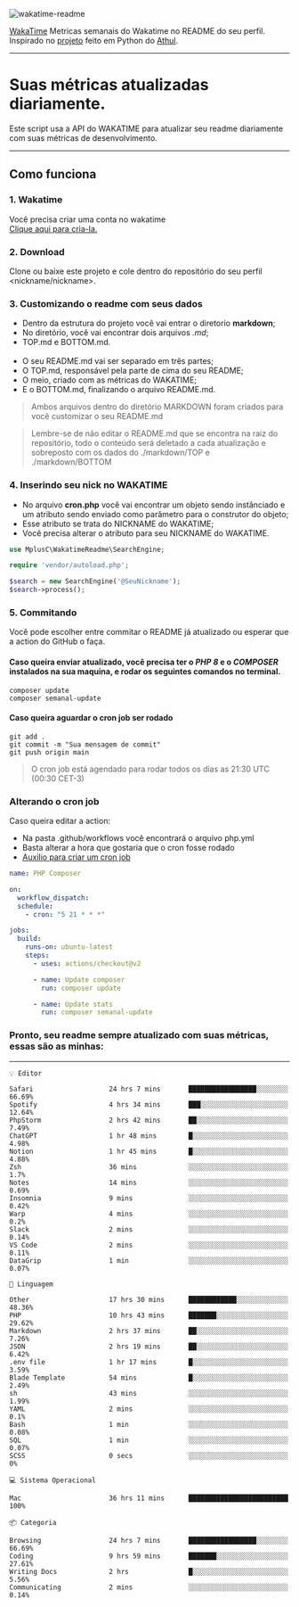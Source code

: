 ![wakatime-readme](https://socialify.git.ci/bymatheus/wakatime-readme/image?description=1&descriptionEditable=M%C3%A9tricas%20semanais%20do%20Wakatime%20no%20seu%20README%20de%20perfil.&font=KoHo&forks=1&language=1&owner=1&pattern=Signal&stargazers=1&theme=Dark)

[WakaTime](https://wakatime.com) Metricas semanais do Wakatime no README do seu perfil. <br>
Inspirado no [projeto](https://github.com/athul/waka-readme) feito em Python do [Athul](https://github.com/athul).
___

# Suas métricas atualizadas diariamente.
Este script usa a API do WAKATIME para atualizar seu readme diariamente com suas métricas de desenvolvimento.

___

## Como funciona

### 1. Wakatime
Você precisa criar uma conta no wakatime <br>
[Clique aqui para cria-la.](https://wakatime.com) 

### 2. Download
Clone ou baixe este projeto e cole dentro do repositório do seu perfil <nickname/nickname>.

### 3. Customizando o readme com seus dados
- Dentro da estrutura do projeto você vai entrar o diretorio **markdown**;  
- No diretório, você vai encontrar dois arquivos *.md*;
- TOP.md e BOTTOM.md.
<br><br>
- O seu README.md vai ser separado em três partes; 
- O TOP.md, responsável pela parte de cima do seu README;
- O meio, criado com as métricas do WAKATIME;
- E o BOTTOM.md, finalizando o arquivo README.md.<br>

> Ambos arquivos dentro do diretório MARKDOWN foram criados para você customizar o seu README.md

> Lembre-se de não editar o README.md que se encontra na raiz do repositório, todo o conteúdo será deletado a cada atualização e sobreposto com os dados do ./markdown/TOP e ./markdown/BOTTOM

### 4. Inserindo seu nick no WAKATIME
- No arquivo **cron.php** você vai encontrar um objeto sendo instânciado e um atributo sendo enviado como parâmetro para o construtor do objeto;
- Esse atributo se trata do NICKNAME do WAKATIME;
- Você precisa alterar o atributo para seu NICKNAME do WAKATIME.

```php
use MplusC\WakatimeReadme\SearchEngine;

require 'vendor/autoload.php';

$search = new SearchEngine('@SeuNickname');
$search->process();
```

### 5. Commitando
Você pode escolher entre commitar o README já atualizado ou esperar que a action do GitHub o faça. <br>

#### Caso queira enviar atualizado, você precisa ter o *PHP 8* e o *COMPOSER* instalados na sua maquina, e rodar os seguintes comandos no terminal.
```composer
composer update
composer semanal-update 
```

#### Caso queira aguardar o cron job ser rodado 
```git 
git add .
git commit -m "Sua mensagem de commit"
git push origin main
```

>O cron job está agendado para rodar todos os dias as 21:30 UTC (00:30 CET-3) 

### Alterando o cron job
Caso queira editar a action:

- Na pasta .github/workflows você encontrará o arquivo php.yml
- Basta alterar a hora que gostaria que o cron fosse rodado
- [Auxilio para criar um cron job](https://crontab.guru)

```yml
name: PHP Composer

on:
  workflow_dispatch:
  schedule:
    - cron: "5 21 * * *"

jobs:
  build:
    runs-on: ubuntu-latest
    steps:
      - uses: actions/checkout@v2

      - name: Update composer
        run: composer update

      - name: Update stats
        run: composer semanal-update
```

### Pronto, seu readme sempre atualizado com suas métricas, essas são as minhas:

___
```text
💡 Editor

Safari                   24 hrs 7 mins       █████████████████░░░░░░░░     66.69%
Spotify                  4 hrs 34 mins       ███░░░░░░░░░░░░░░░░░░░░░░     12.64%
PhpStorm                 2 hrs 42 mins       ██░░░░░░░░░░░░░░░░░░░░░░░      7.49%
ChatGPT                  1 hr 48 mins        █░░░░░░░░░░░░░░░░░░░░░░░░      4.98%
Notion                   1 hr 45 mins        █░░░░░░░░░░░░░░░░░░░░░░░░      4.88%
Zsh                      36 mins             ░░░░░░░░░░░░░░░░░░░░░░░░░       1.7%
Notes                    14 mins             ░░░░░░░░░░░░░░░░░░░░░░░░░      0.69%
Insomnia                 9 mins              ░░░░░░░░░░░░░░░░░░░░░░░░░      0.42%
Warp                     4 mins              ░░░░░░░░░░░░░░░░░░░░░░░░░       0.2%
Slack                    2 mins              ░░░░░░░░░░░░░░░░░░░░░░░░░      0.14%
VS Code                  2 mins              ░░░░░░░░░░░░░░░░░░░░░░░░░      0.11%
DataGrip                 1 min               ░░░░░░░░░░░░░░░░░░░░░░░░░      0.07%
```
```text
💬 Linguagem

Other                    17 hrs 30 mins      ████████████░░░░░░░░░░░░░     48.36%
PHP                      10 hrs 43 mins      ███████░░░░░░░░░░░░░░░░░░     29.62%
Markdown                 2 hrs 37 mins       ██░░░░░░░░░░░░░░░░░░░░░░░      7.26%
JSON                     2 hrs 19 mins       ██░░░░░░░░░░░░░░░░░░░░░░░      6.42%
.env file                1 hr 17 mins        █░░░░░░░░░░░░░░░░░░░░░░░░      3.59%
Blade Template           54 mins             █░░░░░░░░░░░░░░░░░░░░░░░░      2.49%
sh                       43 mins             ░░░░░░░░░░░░░░░░░░░░░░░░░      1.99%
YAML                     2 mins              ░░░░░░░░░░░░░░░░░░░░░░░░░       0.1%
Bash                     1 min               ░░░░░░░░░░░░░░░░░░░░░░░░░      0.08%
SQL                      1 min               ░░░░░░░░░░░░░░░░░░░░░░░░░      0.07%
SCSS                     0 secs              ░░░░░░░░░░░░░░░░░░░░░░░░░         0%
```
```text
💻 Sistema Operacional

Mac                      36 hrs 11 mins      █████████████████████████       100%
```
```text
📦 Categoria

Browsing                 24 hrs 7 mins       █████████████████░░░░░░░░     66.69%
Coding                   9 hrs 59 mins       ███████░░░░░░░░░░░░░░░░░░     27.61%
Writing Docs             2 hrs               █░░░░░░░░░░░░░░░░░░░░░░░░      5.56%
Communicating            2 mins              ░░░░░░░░░░░░░░░░░░░░░░░░░      0.14%
```
